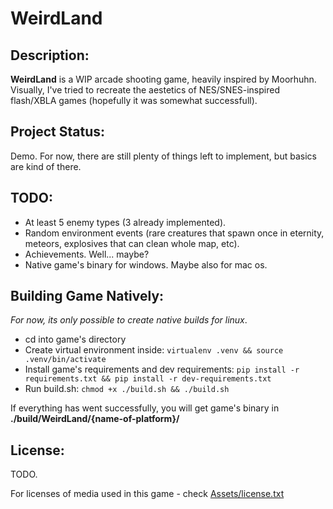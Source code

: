 # WeirdLand

## Description:

**WeirdLand** is a WIP arcade shooting game, heavily inspired by Moorhuhn. 
Visually, I've tried to recreate the aestetics of NES/SNES-inspired flash/XBLA 
games (hopefully it was somewhat successfull).

## Project Status:

Demo. For now, there are still plenty of things left to implement, but basics are 
kind of there.

## TODO:

- At least 5 enemy types (3 already implemented).
- Random environment events (rare creatures that spawn once in eternity, meteors, 
explosives that can clean whole map, etc).
- Achievements. Well... maybe?
- Native game's binary for windows. Maybe also for mac os.

## Building Game Natively:

*For now, its only possible to create native builds for linux*.

- cd into game's directory
- Create virtual environment inside:
`virtualenv .venv && source .venv/bin/activate`
- Install game's requirements and dev requirements:
`pip install -r requirements.txt && pip install -r dev-requirements.txt`
- Run build.sh:
`chmod +x ./build.sh && ./build.sh`

If everything has went successfully, you will get game's binary in 
**./build/WeirdLand/{name-of-platform}/**

## License:

TODO.

For licenses of media used in this game - check [Assets/license.txt](/Assets/license.txt)
